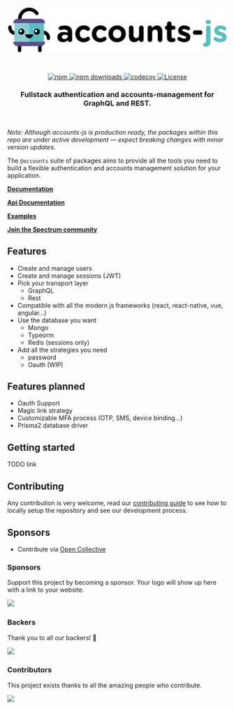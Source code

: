 <p align="center">
  <a href="https://www.accountsjs.com">
    <img alt="accounts-js logo" src="https://github.com/accounts-js/accounts/blob/master/website/static/img/logo.png?raw=true" width="500">
  </a>
</p>

<br>

<p align="center">
  <a href="https://www.npmjs.com/package/@accounts/server">
   <img alt="npm" src="https://img.shields.io/npm/v/@accounts/server">
  </a>
  <a href="https://github.com/accounts-js/accounts/blob/master/LICENSE">
   <img alt="npm downloads" src="https://img.shields.io/npm/dm/@accounts/server">
  </a>
  <a href="https://codecov.io/gh/accounts-js/accounts">
   <img alt="codecov" src="https://img.shields.io/codecov/c/github/accounts-js/accounts">
  </a>
  <a href="https://github.com/accounts-js/accounts/blob/master/LICENSE">
   <img alt="License" src="https://img.shields.io/github/license/accounts-js/accounts">
  </a>
</p>

<h3 align="center">
  Fullstack authentication and accounts-management for GraphQL and REST.
</h3>

<br>

_Note: Although accounts-js is production ready, the packages within this repo are under active development — expect breaking changes with minor version updates._

The `@accounts` suite of packages aims to provide all the tools you need to build a flexible authentication and accounts management solution for your application.

**[Documentation](https://accounts-js.netlify.com/docs/getting-started)**

**[Api Documentation](https://accounts-js.netlify.com/docs/api/server/index)**

**[Examples](https://github.com/accounts-js/accounts/tree/master/examples)**

**[Join the Spectrum community](https://spectrum.chat/accounts-js)**

## Features

- Create and manage users
- Create and manage sessions (JWT)
- Pick your transport layer
  - GraphQL
  - Rest
- Compatible with all the modern js frameworks (react, react-native, vue, angular...)
- Use the database you want
  - Mongo
  - Typeorm
  - Redis (sessions only)
- Add all the strategies you need
  - password
  - Oauth (WIP)

## Features planned

- Oauth Support
- Magic link strategy
- Customizable MFA process (OTP, SMS, device binding...)
- Prisma2 database driver

## Getting started

TODO link

## Contributing

Any contribution is very welcome, read our [contributing guide](CONTRIBUTING.md) to see how to locally setup the repository and see our development process.

## Sponsors

- Contribute via [Open Collective](https://opencollective.com/accounts-js)

### Sponsors

Support this project by becoming a sponsor. Your logo will show up here with a link to your website.

<a href="https://github.com/accounts-js/accounts/graphs/contributors"><img src="https://opencollective.com/accounts-js/sponsors.svg?width=890" /></a>

### Backers

Thank you to all our backers! 🙏

<a href="https://opencollective.com/accounts-js#backers" target="_blank"><img src="https://opencollective.com/accounts-js/backers.svg?width=890" /></a>

### Contributors

This project exists thanks to all the amazing people who contribute.

<a href="https://github.com/accounts-js/accounts/graphs/contributors"><img src="https://opencollective.com/accounts-js/contributors.svg?width=890" /></a>
